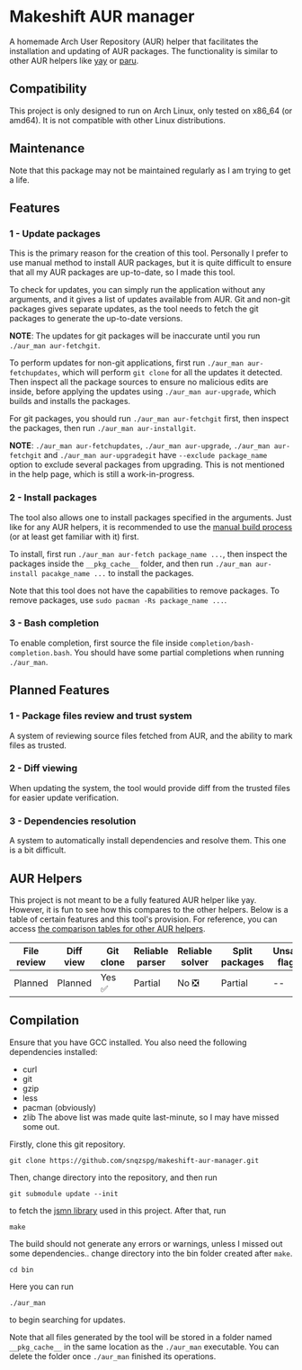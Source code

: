 # Makeshift AUR manager
A homemade Arch User Repository (AUR) helper that facilitates the installation and updating of AUR packages. The functionality is similar to other AUR helpers like [yay](https://aur.archlinux.org/packages/yay) or [paru](https://aur.archlinux.org/packages/paru).
## Compatibility
This project is only designed to run on Arch Linux, only tested on x86_64 (or amd64). It is not compatible with other Linux distributions.
## Maintenance
Note that this package may not be maintained regularly as I am trying to get a life.
## Features
### 1 - Update packages
This is the primary reason for the creation of this tool. Personally I prefer to use manual method to install AUR packages, but it is quite difficult to ensure that all my AUR packages are up-to-date, so I made this tool.

To check for updates, you can simply run the application without any arguments, and it gives a list of updates available from AUR. Git and non-git packages gives separate updates, as the tool needs to fetch the git packages to generate the up-to-date versions. 

__NOTE__: The updates for git packages will be inaccurate until you run `./aur_man aur-fetchgit`.

To perform updates for non-git applications, first run `./aur_man aur-fetchupdates`, which will perform `git clone` for all the updates it detected. Then inspect all the package sources to ensure no malicious edits are inside, before applying the updates using `./aur_man aur-upgrade`, which builds and installs the packages.

For git packages, you should run `./aur_man aur-fetchgit` first, then inspect the packages, then run `./aur_man aur-installgit`.

__NOTE__: `./aur_man aur-fetchupdates`, `./aur_man aur-upgrade`, `./aur_man aur-fetchgit` and `./aur_man aur-upgradegit` have `--exclude package_name` option to exclude several packages from upgrading. This is not mentioned in the help page, which is still a work-in-progress.
### 2 - Install packages
The tool also allows one to install packages specified in the arguments. Just like for any AUR helpers, it is recommended to use the [manual build process](https://wiki.archlinux.org/title/Arch_User_Repository#Installing_and_upgrading_packages) (or at least get familiar with it) first.

To install, first run `./aur_man aur-fetch package_name ...`, then inspect the packages inside the `__pkg_cache__` folder, and then run `./aur_man aur-install pacakge_name ...` to install the packages.

Note that this tool does not have the capabilities to remove packages. To remove packages, use `sudo pacman -Rs package_name ...`.

### 3 - Bash completion
To enable completion, first source the file inside `completion/bash-completion.bash`. You should have some partial completions when running `./aur_man`.

## Planned Features
### 1 - Package files review and trust system
A system of reviewing source files fetched from AUR, and the ability to mark files as trusted.
### 2 - Diff viewing
When updating the system, the tool would provide diff from the trusted files for easier update verification.
### 3 - Dependencies resolution
A system to automatically install dependencies and resolve them. This one is a bit difficult.

## AUR Helpers
This project is not meant to be a fully featured AUR helper like yay. However, it is fun to see how this compares to the other helpers. Below is a table of certain features and this tool's provision. For reference, you can access [the comparison tables for other AUR helpers](https://wiki.archlinux.org/title/AUR_helpers#Comparison_tables).

| File review | Diff view | Git clone | Reliable parser | Reliable solver | Split packages | Unsafe flags | Shell completion |
| ----------- | --------- | --------- | --------------- | --------------- | -------------- | ------------ | ---------------- |
| Planned     | Planned   | Yes ✅     | Partial         | No ❎            | Partial        | --           | bash             |
## Compilation
Ensure that you have GCC installed. You also need the following dependencies installed:
 - curl
 - git
 - gzip
 - less
 - pacman (obviously)
 - zlib
The above list was made quite last-minute, so I may have missed some out.

Firstly, clone this git repository.
```
git clone https://github.com/snqzspg/makeshift-aur-manager.git
```
Then, change directory into the repository, and then run 
```
git submodule update --init
```
to fetch the [jsmn library](https://github.com/zserge/jsmn) used in this project. After that, run
```
make
```
The build should not generate any errors or warnings, unless I missed out some dependencies..
change directory into the bin folder created after `make`.
```
cd bin
```
Here you can run 
```
./aur_man
```
to begin searching for updates.

Note that all files generated by the tool will be stored in a folder named `__pkg_cache__` in the same location as the `./aur_man` executable. You can delete the folder once `./aur_man` finished its operations.